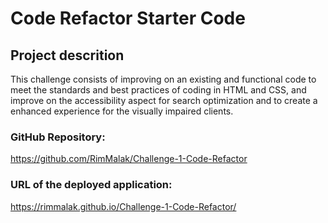 # Code Refactor Starter Code

## Project descrition

This challenge consists of improving on an existing and functional code to meet the standards and best practices of coding in HTML and CSS, and improve on the accessibility aspect for search optimization and to create a enhanced experience for the visually impaired clients.

### GitHub Repository:
https://github.com/RimMalak/Challenge-1-Code-Refactor


### URL of the deployed application:
https://rimmalak.github.io/Challenge-1-Code-Refactor/